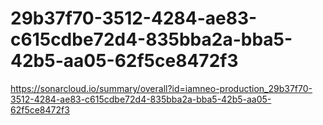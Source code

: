 # 29b37f70-3512-4284-ae83-c615cdbe72d4-835bba2a-bba5-42b5-aa05-62f5ce8472f3
https://sonarcloud.io/summary/overall?id=iamneo-production_29b37f70-3512-4284-ae83-c615cdbe72d4-835bba2a-bba5-42b5-aa05-62f5ce8472f3
